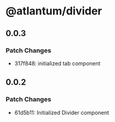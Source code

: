 # @atlantum/divider

## 0.0.3

### Patch Changes

-   317f848: initialized tab component

## 0.0.2

### Patch Changes

-   61d5b11: Initialized Divider component
